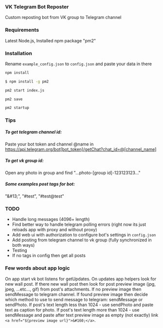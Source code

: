 ### VK Telegram Bot Reposter

Custom reposting bot from VK group to Telegram channel

### Requirements

Latest Node.js,
Installed npm package "pm2"

### Installation

Rename `example_config.json` to `config.json` and paste your data in there

```sh
npm install

$ npm install -g pm2

pm2 start index.js

pm2 save

pm2 startup

```

### Tips

##### To get telegram channel id:

Paste your bot token and channel @name in https://api.telegram.org/bot[bot_token]/getChat?chat_id=@[channel_name]

##### To get vk group id:

Open any photo in group and find "...photo-[group id]-123123123..."

##### Some examples post tags for bot:

"\&#13;", "#test", "#test@test"

### TODO

- Handle long messages (4096+ length)
- Find better way to handle telegram polling errors (right now its just reloads app with proxy and without proxy)
- Add web ui with authorization to configure bot's settings in `config.json`
- Add posting from telegram channel to vk group (fully synchronized in both ways)
- Testing
- If no tags in config then get all posts

### Few words about app logic

On app start vk bot listens for getUpdates.
On updates app helpers look for new wall post.
If there new wall post then look for post preview image (jpg, jpeg, ...etc..., gif) from post's attachments.
If no preview image then sendMessage to telegram channel.
If found preview image then decide which method to use to send message to telegram: sendMessage or sendPhoto.
If post's text length less than 1024 - use sendPhoto and paste text as caption for photo.
If post's text length more than 1024 - use sendMessage and paste after text preview image as empty (not exactly) link `<a href="${preview image url}">&#160;</a>`.
